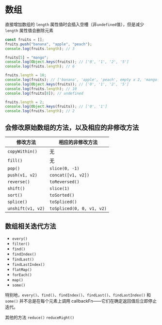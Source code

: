 # 数组

直接增加数组的 `length` 属性值时会插入空槽（非`undefined`值），但是减少 `length` 属性值会删除元素
```js
const fruits = [];
fruits.push("banana", "apple", "peach");
console.log(fruits.length); // 3

fruits[5] = "mango";
console.log(Object.keys(fruits)); // ['0', '1', '2', '5']
console.log(fruits.length); // 6

fruits.length = 10;
console.log(fruits); // ['banana', 'apple', 'peach', empty x 2, 'mango', empty x 4]
console.log(Object.keys(fruits)); // ['0', '1', '2', '5']
console.log(fruits.length); // 10
console.log(fruits[8]); // undefined

fruits.length = 2;
console.log(Object.keys(fruits)); // ['0', '1']
console.log(fruits.length); // 2
```

## 会修改原始数组的方法，以及相应的非修改方法

|修改方法|	相应的非修改方法|
|------|-----|
| `copyWithin()` | 无 |
| `fill()` | 无 |
| `pop()` | `slice(0, -1)` |
| `push(v1, v2)` | `concat([v1, v2])` |
| `reverse()` | `toReversed()` |
| `shift()` | `slice(1)` |
| `sort()` | `toSorted()` |
| `splice()` | `toSpliced()` |
| `unshift(v1, v2)` | `toSpliced(0, 0, v1, v2)` |

## 数组相关迭代方法

- `every()`
- `filter()`
- `find()`
- `findIndex()`
- `findLast()`
- `findLastIndex()`
- `flatMap()`
- `forEach()`
- `map()`
- `some()`

特别地，`every()`、`find()`、`findIndex()`、`findLast()`、`findLastIndex()` 和 `some()` 并不总是在每个元素上调用 callbackFn——它们在确定返回值后立即停止迭代。

其他的方法
`reduce()`
`reduceRight()`
